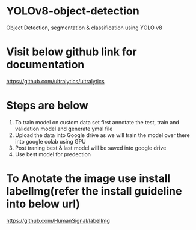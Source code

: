 # YOLOv8-object-detection
Object Detection, segmentation &amp; classification using YOLO v8

# Visit below github link for documentation
https://github.com/ultralytics/ultralytics

# Steps are below
1) To train model on custom data set first annotate the test, train and validation model and generate ymal file
2) Upload the data into Google drive as we will train the model over there into google colab using GPU
3) Post traning best & last model will be saved into google drive
4) Use best model for predection

# To Anotate the image use install labelImg(refer the install guideline into below url)
https://github.com/HumanSignal/labelImg


